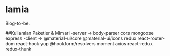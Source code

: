 # lamia
Blog-to-be.

##Kullanılan Paketler & Mimari
-server &rarr; body-parser cors mongoose express
-client &rarr; @material-ui/core @material-ui/icons redux react-router-dom react-hook yup @hookform/resolvers moment axios react-redux redux-thunk
